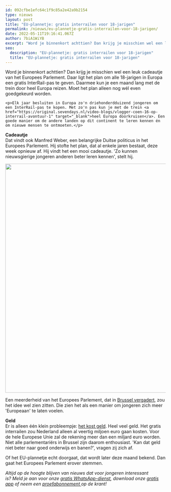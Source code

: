```yaml
---
id: 092cfbe1efc64c1f9c85a2e42a9b2154
type: nieuws
layout: post
title: "EU-plannetje: gratis interrailen voor 18-jarigen"
permalink: /nieuws/eu-plannetje-gratis-interrailen-voor-18-jarigen/
date: 2022-05-11T19:16:41.067Z
author: 7biA1WiYB
excerpt: "Word je binnenkort achttien? Dan krijg je misschien wel een leuk cadeautje van het Europees Parlement. Daar ligt het plan om alle 18-jarigen in Europa een gratis InterRail-pas te geven. Daarmee kun je een maand lang met de trein door heel Europa reizen. Moet het plan alleen nog wél even goedgekeurd worden.  "
seo:
  description: "EU-plannetje: gratis interrailen voor 18-jarigen"
  title: "EU-plannetje: gratis interrailen voor 18-jarigen"
---
```

Word je binnenkort achttien? Dan krijg je misschien wel een leuk cadeautje van het Europees Parlement. Daar ligt het plan om alle 18-jarigen in Europa een gratis InterRail-pas te geven. Daarmee kun je een maand lang met de trein door heel Europa reizen. Moet het plan alleen nog wél even goedgekeurd worden.  

    <p>Elk jaar besluiten in Europa zo'n driehonderdduizend jongeren om een InterRail-pas te kopen. Met zo'n pas kun je met de trein <a href="https://original.sevendays.nl/video-blogs/vlogger-coen-16-op-interrail-avontuur-1" target="_blank">heel Europa doorkruisen</a>. Een goede manier om de andere landen op dit continent te leren kennen én om nieuwe mensen te ontmoeten.</p>
<p><b>Cadeautje</b><br>Dat vindt ook Manfred Weber, een belangrijke Duitse politicus in het Europees Parlement. Hij stofte het plan, dat al enkele jaren bestaat, deze week opnieuw af. Hij vindt het een mooi cadeautje. 'Zo kunnen nieuwsgierige jongeren anderen beter leren kennen', stelt hij.</p>
<p><div class="media media-element-container media-default"><div id="file-22269" class="file file-image file-image-png">

        
  
  <div class="content">
    <img height="717" width="1359" class="media-element file-default" src="https://original.sevendays.nl/sites/default/files/interrail.png" alt="">  </div>

  
</div>
</div>
<p>Een meerderheid van het Europees Parlement, dat in <a href="https://original.sevendays.nl/nieuws/de-europese-unie-voor-beginners" target="_blank">Brussel vergadert</a>, zou het idee wel zien zitten. Die zien het als een manier om jongeren zich meer 'Europeaan' te laten voelen.</p>
<p><b>Geld</b><br>Er is alleen één klein probleempje: <a href="http://nos.nl/artikel/2135960-gratis-interrailen-propaganda-of-meer-begrip-voor-europa.html" target="_blank">het kost geld</a>. Heel veel geld. Het gratis interrailen zou Nederland alleen al veertig miljoen euro gaan kosten. Voor de hele Europese Unie zal de rekening meer dan een miljard euro worden. Niet alle parlementariërs in Brussel zijn daarom enthousiast. 'Kan dat geld niet beter naar goed onderwijs en banen?', vragen zij zich af.</p>
<p>Of het EU-plannetje echt doorgaat, dat wordt later deze maand bekend. Dan gaat het Europees Parlement erover stemmen.</p>
<p><em>Altijd op de hoogte blijven van nieuws dat voor jongeren interessant is? Meld je aan voor onze </em><a href="https://original.sevendays.nl/whatsapp"><em>gratis WhatsApp-dienst</em></a><em>, download onze </em><a href="https://original.sevendays.nl/app"><em>gratis app</em></a><em> of neem een </em><a href="https://abonneren.sevendays.nl/abonneren/abonnementen/ae/artikel"><em>proefabonnement </em></a><em>op de krant!</em></p>  
